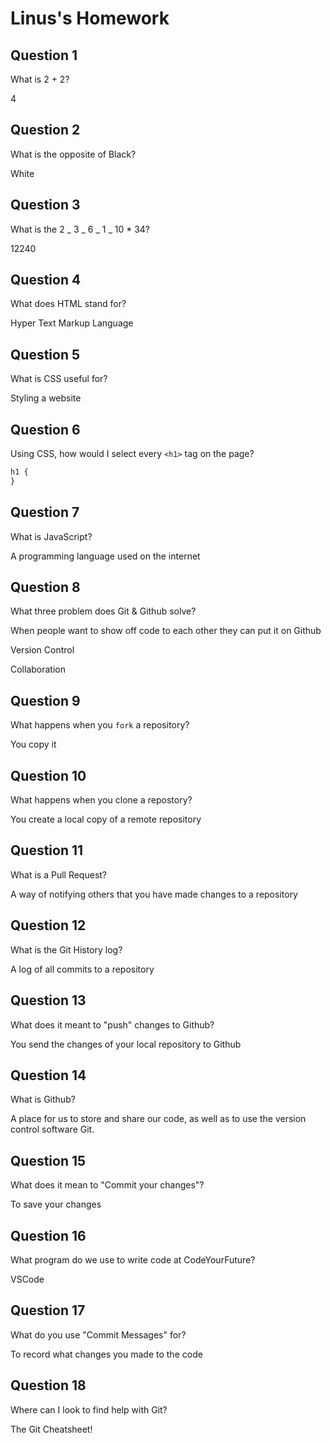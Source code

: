 # Linus's Homework

## Question 1

What is 2 + 2?

4

## Question 2

What is the opposite of Black?

White

## Question 3

What is the 2 _ 3 _ 6 _ 1 _ 10 \* 34?

12240

## Question 4

What does HTML stand for?

Hyper Text Markup Language

## Question 5

What is CSS useful for?

Styling a website

## Question 6

Using CSS, how would I select every `<h1>` tag on the page?

```css
h1 {
}
```

## Question 7

What is JavaScript?

A programming language used on the internet

## Question 8

What three problem does Git & Github solve?

When people want to show off code to each other they can put it on Github

Version Control

Collaboration

## Question 9

What happens when you `fork` a repository?

You copy it

## Question 10

What happens when you clone a repostory?

You create a local copy of a remote repository

## Question 11

What is a Pull Request?

A way of notifying others that you have made changes to a repository

## Question 12

What is the Git History log?

A log of all commits to a repository

## Question 13

What does it meant to "push" changes to Github?

You send the changes of your local repository to Github

## Question 14

What is Github?

A place for us to store and share our code, as well as to use the version control software Git.

## Question 15

What does it mean to "Commit your changes"?

To save your changes

## Question 16

What program do we use to write code at CodeYourFuture?

VSCode

## Question 17

What do you use "Commit Messages" for?

To record what changes you made to the code

## Question 18

Where can I look to find help with Git?

The Git Cheatsheet!
